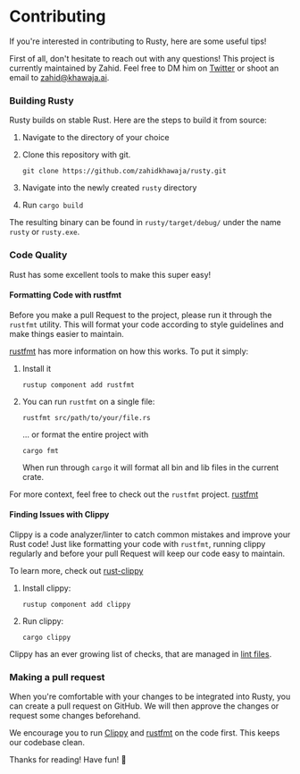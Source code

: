 # Contributing

If you're interested in contributing to Rusty, here are some useful tips!

First of all, don't hesitate to reach out with any questions!
This project is currently maintained by Zahid. Feel free to DM him on [Twitter](https://twitter.com/chillzaza_) or shoot an email to [zahid@khawaja.ai](mailto:zahid@khawaja.ai).

### Building Rusty

Rusty builds on stable Rust. Here are the steps to build it from source:

1. Navigate to the directory of your choice
0. Clone this repository with git.

   ```
   git clone https://github.com/zahidkhawaja/rusty.git
   ```
0. Navigate into the newly created `rusty` directory
0. Run `cargo build`

The resulting binary can be found in `rusty/target/debug/` under the name `rusty` or `rusty.exe`.

### Code Quality

Rust has some excellent tools to make this super easy!

#### Formatting Code with rustfmt

Before you make a pull Request to the project, please run it through the `rustfmt` utility.
This will format your code according to style guidelines and make things easier to maintain.

[rustfmt](https://github.com/rust-lang/rustfmt) has more information on how this works.
To put it simply:

1. Install it
    ```
    rustup component add rustfmt
    ```
1. You can run `rustfmt` on a single file:
    ```
    rustfmt src/path/to/your/file.rs
    ```
   ... or format the entire project with
   ```
   cargo fmt
   ```
   When run through `cargo` it will format all bin and lib files in the current crate.

For more context, feel free to check out the `rustfmt` project. [rustfmt](https://github.com/rust-lang/rustfmt)


#### Finding Issues with Clippy

Clippy is a code analyzer/linter to catch common mistakes and improve your Rust code!
Just like formatting your code with `rustfmt`, running clippy regularly and before your pull Request will keep our code easy to maintain.

To learn more, check out [rust-clippy](https://github.com/rust-lang/rust-clippy)

1. Install clippy:
    ```
    rustup component add clippy
    ```
2. Run clippy:
    ```
    cargo clippy
    ```

Clippy has an ever growing list of checks, that are managed in [lint files](https://rust-lang.github.io/rust-clippy/master/index.html).

### Making a pull request

When you're comfortable with your changes to be integrated into Rusty, you can create a pull request on GitHub.
We will then approve the changes or request some changes beforehand.

We encourage you to run [Clippy](https://github.com/rust-lang/rust-clippy) and [rustfmt](https://github.com/rust-lang/rustfmt) on the code first.
This keeps our codebase clean.

Thanks for reading! Have fun! 🥳